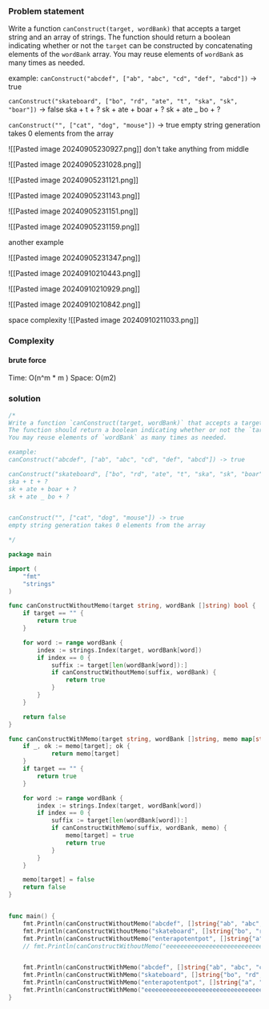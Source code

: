 ### Problem statement
Write a function `canConstruct(target, wordBank)` that accepts a target string and an array of strings.
The function should return a boolean indicating whether or not the `target` can be constructed by concatenating elements of the `wordBank` array.
You may reuse elements of `wordBank` as many times as needed.

example:
`canConstruct("abcdef", ["ab", "abc", "cd", "def", "abcd"])` -> true

`canConstruct("skateboard", ["bo", "rd", "ate", "t", "ska", "sk", "boar"])` -> false
ska + t + ?
sk + ate + boar + ?
sk + ate _ bo + ?

`canConstruct("", ["cat", "dog", "mouse"])` -> true
empty string generation takes 0 elements from the array


![[Pasted image 20240905230927.png]]
don't take anything from middle



![[Pasted image 20240905231028.png]]


![[Pasted image 20240905231121.png]]


![[Pasted image 20240905231143.png]]



![[Pasted image 20240905231151.png]]



![[Pasted image 20240905231159.png]]




another example

![[Pasted image 20240905231347.png]]


![[Pasted image 20240910210443.png]]

![[Pasted image 20240910210929.png]]


![[Pasted image 20240910210842.png]]

space complexity
![[Pasted image 20240910211033.png]]


### Complexity

#### brute force
Time: O(n^m * m )
Space: O(m2)



### solution

```go
/*
Write a function `canConstruct(target, wordBank)` that accepts a target string and an array of strings.
The function should return a boolean indicating whether or not the `target` can be constructed by concatenating elements of the `wordBank` array.
You may reuse elements of `wordBank` as many times as needed.

example:
canConstruct("abcdef", ["ab", "abc", "cd", "def", "abcd"]) -> true

canConstruct("skateboard", ["bo", "rd", "ate", "t", "ska", "sk", "boar"]) -> false
ska + t + ?
sk + ate + boar + ?
sk + ate _ bo + ?


canConstruct("", ["cat", "dog", "mouse"]) -> true
empty string generation takes 0 elements from the array

*/

package main

import (
	"fmt"
	"strings"
)

func canConstructWithoutMemo(target string, wordBank []string) bool {
	if target == "" {
		return true
	}

	for word := range wordBank {
		index := strings.Index(target, wordBank[word])
		if index == 0 {
			suffix := target[len(wordBank[word]):]
			if canConstructWithoutMemo(suffix, wordBank) {
				return true
			}	
		}
	}

	return false
}

func canConstructWithMemo(target string, wordBank []string, memo map[string]bool) bool {
	if _, ok := memo[target]; ok {
			return memo[target]
	}
	if target == "" {
		return true
	}

	for word := range wordBank {
		index := strings.Index(target, wordBank[word])
		if index == 0 {
			suffix := target[len(wordBank[word]):]
			if canConstructWithMemo(suffix, wordBank, memo) {
				memo[target] = true
				return true
			}	
		}
	}

	memo[target] = false
	return false
}


func main() {
	fmt.Println(canConstructWithoutMemo("abcdef", []string{"ab", "abc", "cd", "def", "abcd"})) // true
	fmt.Println(canConstructWithoutMemo("skateboard", []string{"bo", "rd", "ate", "t", "ska", "sk", "boar"})) // false
	fmt.Println(canConstructWithoutMemo("enterapotentpot", []string{"a", "p", "ent", "enter", "ot", "o", "t"})) // true
	// fmt.Println(canConstructWithoutMemo("eeeeeeeeeeeeeeeeeeeeeeeeeeeeeeeeeeeeeeef", []string{"e", "ee", "eee", "eeee", "eeeee", "eeeeee"})) // false


	fmt.Println(canConstructWithMemo("abcdef", []string{"ab", "abc", "cd", "def", "abcd"}, map[string]bool{})) // true
	fmt.Println(canConstructWithMemo("skateboard", []string{"bo", "rd", "ate", "t", "ska", "sk", "boar"}, map[string]bool{})) // false
	fmt.Println(canConstructWithMemo("enterapotentpot", []string{"a", "p", "ent", "enter", "ot", "o", "t"}, map[string]bool{})) // true
	fmt.Println(canConstructWithMemo("eeeeeeeeeeeeeeeeeeeeeeeeeeeeeeeeeeeeeeef", []string{"e", "ee", "eee", "eeee", "eeeee", "eeeeee"}, map[string]bool{})) // false
}
```